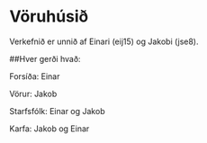
# Vöruhúsið

Verkefnið er unnið af Einari (eij15) og Jakobi (jse8).

##Hver gerði hvað:

Forsíða: Einar

Vörur: Jakob

Starfsfólk: Einar og Jakob

Karfa: Jakob og Einar
